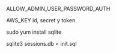 ALLOW_ADMIN_USER_PASSWORD_AUTH

AWS_KEY id, secret y token

sudo yum install sqlite

sqlite3 sessions.db < init.sql